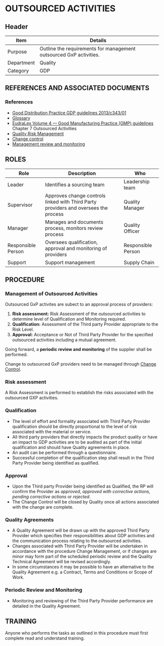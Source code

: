 # OUTSOURCED ACTIVITIES

## Header

|Item          |Details|
|--------------|-----------| 
|Purpose       |Outline the requirements for management outsourced GxP activities.|
|Department    |Quality|
|Category     |GDP|

## REFERENCES AND ASSOCIATED DOCUMENTS

### References

* [Good Distribution Practice GDP guidelines 2013/c343/01][GDP Guidelines]
* [Glossary][QEAIC]
* [EudraLex Volume 4 — Good Manufacturing Practice (GMP) guidelines][GMP Guidelines] Chapter 7 Outsourced Activities
* [Quality Risk Management][LBHIY]
* [Change control][UYNEF]
* [Management review and monitoring][OZCFN]

## ROLES

Role     |   Description    |   Who
------   |   --------       |  ----
Leader  | Identifies a sourcing team | Leadership team
Supervisor |  Approves change controls linked with Third Party providers and oversees the process | Quality Manager
Manager  |  Manages and documents process, monitors review process | Quality Officer
Responsible Person | Oversees qualification, approval and monitoring of providers   | Responsible Person
Support | Support management | Supply Chain

## PROCEDURE

### Management of Outsourced Activities

Outsourced GxP activites are subect to an approval process of providers:

1. **Risk assessment:** Risk Assessment of the outsourced activities to determine level of Qualification and Monitoring required.
2. **Qualification:** Assessment of the Third party Provider appropriate to the Risk Level.
3. **Approval:** Acceptance or Not of Third Party Provider for the specified outsourced activities including a mutual agreement.

Going forward, a **periodic review and monitoring** of the supplier shall be performed.

Change to outsourced GxP providers need to be managed through [Change Control][UYNEF].

### Risk assessment

A Risk Assessment is performed to establish the risks associated with the outsourced GXP activities.

### Qualification

* The level of effort and formality associated with Third Party Provider qualification should be directly proportional to the level of risk associated with the material or service.
* All third party providers that directly impacts the product quality or have an impact to GDP activities are to be audited as part of the initial qualification and should have Quality agreements in place. 
* An audit can be performed through a questionnaire.
* Successful completion of the qualification step shall result in the Third Party Provider being identified as qualified.

### Approval

* Upon the Third party Provider being identified as Qualified, the RP will confirm the Provider as *approved*, *approved with corrective actions*, *pending corrective actions* or *rejected*. 
* The Change Control will be closed by Quality once all actions associated with the change are complete.

### Quality Agreements

* A Quality Agreement will be drawn up with the approved Third Party Provider which specifies their responsibilities about GDP activities and the communication process relating to the outsourced activities. 
* Changes associated with Third Party Provider will be undertaken in accordance with the procedure Change Management, or if changes are minor may form part of the scheduled periodic review and the Quality Technical Agreement will be revised accordingly.
* In some circumstances it may be possible to have an alternative to the Quality Agreement e.g. a Contract, Terms and Conditions or Scope of Work.

### Periodic Review and Monitoring

* Monitoring and reviewing of the Third Party Provider performance are detailed in the Quality Agreement.

## TRAINING 

Anyone who performs the tasks as outlined in this procedure must first complete read and understand training.


[GMP Guidelines]: https://ec.europa.eu/health/documents/eudralex/vol-4_en]
[GDP Guidelines]: https://eur-lex.europa.eu/LexUriServ/LexUriServ.do?uri=OJ:C:2013:343:0001:0014:EN:PDF
[GVP Guidelines]: https://www.ema.europa.eu/en/documents/regulatory-procedural-guideline/guideline-good-pharmacovigilance-practices-gvp-module-vi-collection-management-submission-reports_en.pdf
[Directive 2010/84/EU]: https://ec.europa.eu/health/sites/health/files/files/eudralex/vol-1/dir_2010_84/dir_2010_84_en.pdf
[Regulation EU No 1235/2010]: https://eur-lex.europa.eu/legal-content/EN/TXT/?uri=CELEX:32010R1235
[AMXWS]: /procedures/Procedure_GDP_AMXWS_Management_of_Standard_Operating_Procedures.md
[XIDEX]: /procedures/Procedure_GDP_XIDEX_Responsible_Person.md
[BWRPX]: /procedures/Procedure_GDP_BWRPX_Documentation_Control.md
[XCEUG]: /procedures/Procedure_GDP_XCEUG_Deviations.md
[UYNEF]: /procedures/Procedure_GDP_UYNEF_Change_Control.md
[OZCFN]: /procedures/Procedure_GDP_OZCFN_Management_Review_And_Monitoring.md
[LBHIY]: /procedures/Procedure_GDP_LBHIY_Quality_Risk_Management.md
[ZWJPR]: /procedures/Procedure_GDP_ZWJPR_Training.md
[VQICE]: /procedures/Procedure_GDP_VQICE_Receipt_Of_Medicinal_Products.md
[AGTXC]: /procedures/Procedure_GDP_AGTXC_Establishing_The_Authority_Of_Suppliers_To_Supply_Medicinal_Products.md
[ZIWKI]: /procedures/Procedure_GDP_ZIWKI_Customer_Complaints.md
[VOZWP]: /procedures/Procedure_GDP_VOZWP_Recall_Procedure.md
[HBQIN]: /procedures/Procedure_GDP_HBQIN_Outsourced_Activities.md
[GMQHI]: /procedures/Procedure_GDP_GMQHI_Self_Inspections.md
[VTOMR]: /procedures/Procedure_GDP_VTOMR_Falsified_Medicinal_Products.md
[BMAXZ]: /procedures/Procedure_GDP_BMAXZ_Medicinal_Product_Returns.md
[YUISV]: /procedures/Procedure_GDP_YUISV_CAPA.md
[QEAIC]: /procedures/Document_QEAIC_Glossary.md
[GGNHM]: /procedures/Procedure_GDP_GGNHM_Reporting_of_Adverse_Events.md
[AGDXV]: /procedures/Procedure_GDP_AGDXV_Serialisation.md

